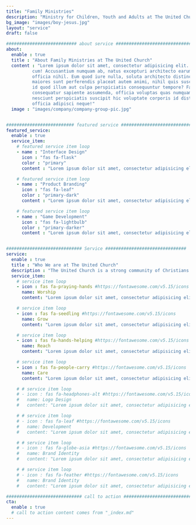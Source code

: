 ```yaml
---
title: "Family Ministries"
description: "Ministry for Children, Youth and Adults at The United Church"
bg_image: "images/boy-jesus.jpg"
layout: "service"
draft: false

########################### about service #############################
about:
  enable : true
  title : "About Family Ministries at The United Church"
  content : "Lorem ipsum dolor sit amet, consectetur adipisicing elit. Voluptate soluta corporis odit, optio
          cum! Accusantium numquam ab, natus excepturi architecto earum ipsa aliquam, illum, omnis rerum, eveniet
          officia nihil. Eum quod iure nulla, soluta architecto distinctio. Nesciunt odio ullam expedita, neque fugit
          maiores sunt perferendis placeat autem animi, nihil quis suscipit quibusdam ut reiciendis doloribus natus nemo
          id quod illum aut culpa perspiciatis consequuntur tempore? Facilis nam vitae iure quisquam eius harum
          consequatur sapiente assumenda, officia voluptas quas numquam placeat, alias molestias nisi laudantium
          nesciunt perspiciatis suscipit hic voluptate corporis id distinctio earum. Dolor reprehenderit fuga dolore
          officia adipisci neque!"
  image : "images/company/company-group-pic.jpg"


########################## featured service ############################
featured_service:
  enable : true
  service_item:
    # featured service item loop
    - name : "Interface Design"
      icon : "fas fa-flask"
      color : "primary"
      content : "Lorem ipsum dolor sit amet, consectetur adipisicing elit. Saepe enim impedit repudiandae omnis est temporibus."

    # featured service item loop
    - name : "Product Branding"
      icon : "fas fa-leaf"
      color : "primary-dark"
      content : "Lorem ipsum dolor sit amet, consectetur adipisicing elit. Saepe enim impedit repudiandae omnis est temporibus."

    # featured service item loop
    - name : "Game Development"
      icon : "fas fa-lightbulb"
      color : "primary-darker"
      content : "Lorem ipsum dolor sit amet, consectetur adipisicing elit. Saepe enim impedit repudiandae omnis est temporibus."


############################# Service ###############################
service:
  enable : true
  title : "Who We are at The United Church"
  description : "The United Church is a strong community of Christians who seek to glorify God. </br> We seek to do this in a number of ways."
  service_item:
    # service item loop
    - icon : fas fa-praying-hands #https://fontawesome.com/v5.15/icons
      name: Worship
      content: "Lorem ipsum dolor sit amet, consectetur adipisicing elit, sed do eiusmod tempor incididunt ut"

    # service item loop
    - icon : fas fa-seedling #https://fontawesome.com/v5.15/icons
      name: Grow
      content: "Lorem ipsum dolor sit amet, consectetur adipisicing elit, sed do eiusmod tempor incididunt ut"

    # service item loop
    - icon : fas fa-hands-helping #https://fontawesome.com/v5.15/icons
      name: Reach
      content: "Lorem ipsum dolor sit amet, consectetur adipisicing elit, sed do eiusmod tempor incididunt ut"

    # service item loop
    - icon : fas fa-people-carry #https://fontawesome.com/v5.15/icons
      name: Care
      content: "Lorem ipsum dolor sit amet, consectetur adipisicing elit, sed do eiusmod tempor incididunt ut"

    # # service item loop
    # - icon : fas fa-headphones-alt #https://fontawesome.com/v5.15/icons
    #   name: Logo Design
    #   content: "Lorem ipsum dolor sit amet, consectetur adipisicing elit, sed do eiusmod tempor incididunt ut"

    # # service item loop
    # - icon : fas fa-leaf #https://fontawesome.com/v5.15/icons
    #   name: Development
    #   content: "Lorem ipsum dolor sit amet, consectetur adipisicing elit, sed do eiusmod tempor incididunt ut"

    # # service item loop
    # - icon : fas fa-globe-asia #https://fontawesome.com/v5.15/icons
    #   name: Brand Identity
    #   content: "Lorem ipsum dolor sit amet, consectetur adipisicing elit, sed do eiusmod tempor incididunt ut"

    # # service item loop
    # - icon : fas fa-feather #https://fontawesome.com/v5.15/icons
    #   name: Brand Identity
    #   content: "Lorem ipsum dolor sit amet, consectetur adipisicing elit, sed do eiusmod tempor incididunt ut"

############################# call to action #################################
cta:
  enable : true
  # call to action content comes from "_index.md"
---
```

